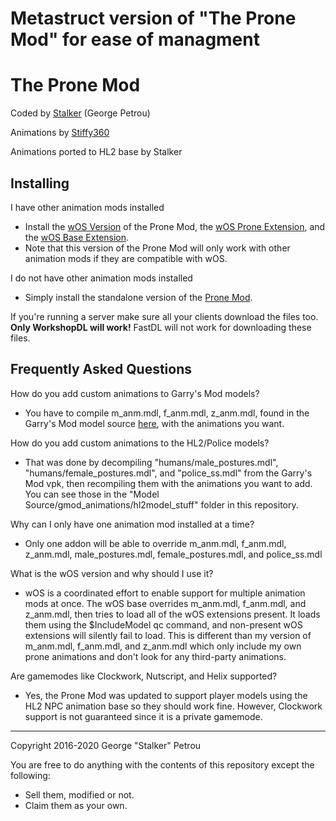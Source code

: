 # Metastruct version of "The Prone Mod" for ease of managment

# The Prone Mod

Coded by [Stalker](https://steamcommunity.com/id/your-stalker) (George Petrou)

Animations by [Stiffy360](https://steamcommunity.com/id/barnwellewell/)

Animations ported to HL2 base by Stalker

## Installing
I have other animation mods installed
 - Install the [wOS Version](https://steamcommunity.com/sharedfiles/filedetails/?id=775573383) of the Prone Mod, the [wOS Prone Extension](https://steamcommunity.com/workshop/filedetails/?id=918084741), and the [wOS Base Extension](https://steamcommunity.com/workshop/filedetails/?id=757604550).
 - Note that this version of the Prone Mod will only work with other animation mods if they are compatible with wOS.

I do not have other animation mods installed
 - Simply install the standalone version of the [Prone Mod](https://steamcommunity.com/sharedfiles/filedetails/?id=1100368137).

If you're running a server make sure all your clients download the files too. **Only WorkshopDL will work!** FastDL will not work for downloading these files.

## Frequently Asked Questions
How do you add custom animations to Garry's Mod models?
 - You have to compile m_anm.mdl, f_anm.mdl, z_anm.mdl, found in the Garry's Mod model source [here](https://github.com/robotboy655/gmod-animations), with the animations you want.

How do you add custom animations to the HL2/Police models?
 - That was done by decompiling "humans/male_postures.mdl", "humans/female_postures.mdl", and "police_ss.mdl" from the Garry's Mod vpk, then recompiling them with the animations you want to add. You can see those in the "Model Source/gmod_animations/hl2model_stuff" folder in this repository.

Why can I only have one animation mod installed at a time?
- Only one addon will be able to override m_anm.mdl, f_anm.mdl, z_anm.mdl, male_postures.mdl, female_postures.mdl, and police_ss.mdl

What is the wOS version and why should I use it?
 - wOS is a coordinated effort to enable support for multiple animation mods at once. The wOS base overrides m_anm.mdl, f_anm.mdl, and z_anm.mdl, then tries to load all of the wOS extensions present. It loads them using the $IncludeModel qc command, and non-present wOS extensions will silently fail to load. This is different than my version of m_anm.mdl, f_anm.mdl, and z_anm.mdl which only include my own prone animations and don't look for any third-party animations.

Are gamemodes like Clockwork, Nutscript, and Helix supported?
 - Yes, the Prone Mod was updated to support player models using the HL2 NPC animation base so they should work fine. However, Clockwork support is not guaranteed since it is a private gamemode.

---
Copyright 2016-2020 George "Stalker" Petrou

You are free to do anything with the contents of this repository except the following:
 - Sell them, modified or not.
 - Claim them as your own.

